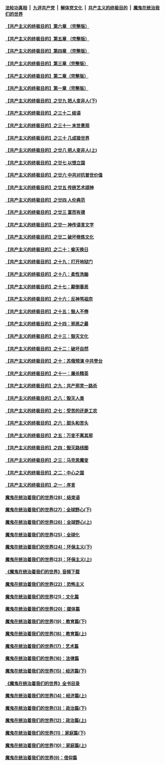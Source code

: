 ####  [法轮功真相](../../../../basic/blob/master/README.md?t=03082126) &nbsp;|&nbsp; [九评共产党](../../../../9ping.md/blob/master/README.md?t=03082126) &nbsp;|&nbsp; [解体党文化](../../../../jtdwh.md/blob/master/README.md?t=03082126)  &nbsp;|&nbsp; [共产主义的终极目的](../../../../gczydzjmd.md/blob/master/README.md?t=03082126) &nbsp;|&nbsp; [魔鬼在统治我们的世界](../../../../mgztzwmdsj.md/blob/master/README.md?t=03082126) 

#### [【共产主义的终极目的】第六章 （完整版）](../pages/nsc422/n11428913.md?t=03082126) 

#### [【共产主义的终极目的】第五章 （完整版）](../pages/nsc422/n11428912.md?t=03082126) 

#### [【共产主义的终极目的】第四章 （完整版）](../pages/nsc422/n11428907.md?t=03082126) 

#### [【共产主义的终极目的】第三章（完整版）](../pages/nsc422/n11428848.md?t=03082126) 

#### [【共产主义的终极目的】第二章（完整版）](../pages/nsc422/n11428831.md?t=03082126) 

#### [【共产主义的终极目的】第一章（完整版）](../pages/nsc422/n11417651.md?t=03082126) 

#### [【共产主义的终极目的】之廿九 把人变非人(下)](../pages/nsc422/n11344140.md?t=03082126) 

#### [【共产主义的终极目的】之三十二 结语](../pages/nsc422/n11360535.md?t=03082126) 

#### [【共产主义的终极目的】之三十一 末世景观](../pages/nsc422/n11351129.md?t=03082126) 

#### [【共产主义的终极目的】之三十 几成狼世界](../pages/nsc422/n11348280.md?t=03082126) 

#### [【共产主义的终极目的】之廿八 把人变非人(上)](../pages/nsc422/n11340492.md?t=03082126) 

#### [【共产主义的终极目的】之廿七 以恨立国](../pages/nsc422/n11336944.md?t=03082126) 

#### [【共产主义的终极目的】之廿六 中共对抗普世价值](../pages/nsc422/n11324785.md?t=03082126) 

#### [【共产主义的终极目的】之廿五 传统艺术颂神](../pages/nsc422/n11296396.md?t=03082126) 

#### [【共产主义的终极目的】之廿四 人伦典范](../pages/nsc422/n11296397.md?t=03082126) 

#### [【共产主义的终极目的】之廿三 富而有德](../pages/nsc422/n11283598.md?t=03082126) 

#### [【共产主义的终极目的】之廿一 神传语言文字](../pages/nsc422/n11263265.md?t=03082126) 

#### [【共产主义的终极目的】之廿二 破坏修炼文化](../pages/nsc422/n11245728.md?t=03082126) 

#### [【共产主义的终极目的】之二十：偷天换日](../pages/nsc422/n11238846.md?t=03082126) 

#### [【共产主义的终极目的】之十九：打开地狱门](../pages/nsc422/n11206376.md?t=03082126) 

#### [【共产主义的终极目的】之十八：柔性洗脑](../pages/nsc422/n11199994.md?t=03082126) 

#### [【共产主义的终极目的】之十七：颠倒善恶](../pages/nsc422/n11179782.md?t=03082126) 

#### [【共产主义的终极目的】之十六：反神骂祖宗](../pages/nsc422/n11166798.md?t=03082126) 

#### [【共产主义的终极目的】之十五：毁人不倦](../pages/nsc422/n11166792.md?t=03082126) 

#### [【共产主义的终极目的】之十四：邪恶之最](../pages/nsc422/n11150249.md?t=03082126) 

#### [【共产主义的终极目的】之十三：毁灭文化](../pages/nsc422/n11135227.md?t=03082126) 

#### [【共产主义的终极目的】之十二：破坏自然](../pages/nsc422/n11135214.md?t=03082126) 

#### [【共产主义的终极目的】之十：苏俄预演 中共登台](../pages/nsc422/n11118424.md?t=03082126) 

#### [【共产主义的终极目的】之十一：屠杀精英](../pages/nsc422/n11118442.md?t=03082126) 

#### [【共产主义的终极目的】之九：共产邪灵一路杀](../pages/nsc422/n11114139.md?t=03082126) 

#### [【共产主义的终极目的】之八：毁灭人类](../pages/nsc422/n11108503.md?t=03082126) 

#### [【共产主义的终极目的】之七：受苦的还是工农](../pages/nsc422/n11101809.md?t=03082126) 

#### [【共产主义的终极目的】之六：甜头和苦头](../pages/nsc422/n11096971.md?t=03082126) 

#### [【共产主义的终极目的】之五：万变不离其邪](../pages/nsc422/n11091285.md?t=03082126) 

#### [【共产主义的终极目的】之四：毁灭路线图](../pages/nsc422/n11086284.md?t=03082126) 

#### [【共产主义的终极目的】之三：马克思魔变](../pages/nsc422/n11061941.md?t=03082126) 

#### [【共产主义的终极目的】之二：中心之国](../pages/nsc422/n11047728.md?t=03082126) 

#### [【共产主义的终极目的】之一：序言](../pages/nsc422/n11086077.md?t=03082126) 

#### [魔鬼在统治着我们的世界(28)：结束语](../pages/nsc422/n10936246.md?t=03082126) 

#### [魔鬼在统治着我们的世界(27)：全球野心(下)](../pages/nsc422/n10928319.md?t=03082126) 

#### [魔鬼在统治着我们的世界(26)：全球野心(上)](../pages/nsc422/n10900318.md?t=03082126) 

#### [魔鬼在统治着我们的世界(25)：全球化](../pages/nsc422/n10788205.md?t=03082126) 

#### [魔鬼在统治着我们的世界(24)：环保主义(下)](../pages/nsc422/n10695307.md?t=03082126) 

#### [魔鬼在统治着我们的世界(23)：环保主义(上)](../pages/nsc422/n10688613.md?t=03082126) 

#### [《魔鬼在统治着我们的世界》音频下载](../pages/nsc422/n10635553.md?t=03082126) 

#### [魔鬼在统治着我们的世界(22)：恐怖主义](../pages/nsc422/n10614727.md?t=03082126) 

#### [魔鬼在统治着我们的世界(21)：文化篇](../pages/nsc422/n10597706.md?t=03082126) 

#### [魔鬼在统治着我们的世界(20)：媒体篇](../pages/nsc422/n10586579.md?t=03082126) 

#### [魔鬼在统治着我们的世界(19)：教育篇(下)](../pages/nsc422/n10564808.md?t=03082126) 

#### [魔鬼在统治着我们的世界(18)：教育篇(上)](../pages/nsc422/n10526970.md?t=03082126) 

#### [魔鬼在统治着我们的世界(17)：艺术篇](../pages/nsc422/n10499093.md?t=03082126) 

#### [魔鬼在统治着我们的世界(16)：法律篇](../pages/nsc422/n10485969.md?t=03082126) 

#### [魔鬼在统治着我们的世界(15)：经济篇(下)](../pages/nsc422/n10469975.md?t=03082126) 

#### [《魔鬼在统治着我们的世界》全书目录](../pages/nsc422/n10464261.md?t=03082126) 

#### [魔鬼在统治着我们的世界(14)：经济篇(上)](../pages/nsc422/n10457370.md?t=03082126) 

#### [魔鬼在统治着我们的世界(13)：政治篇(下)](../pages/nsc422/n10448270.md?t=03082126) 

#### [魔鬼在统治着我们的世界(12)：政治篇(上)](../pages/nsc422/n10444576.md?t=03082126) 

#### [魔鬼在统治着我们的世界(11)：家庭篇(下)](../pages/nsc422/n10440961.md?t=03082126) 

#### [魔鬼在统治着我们的世界(10)：家庭篇(上)](../pages/nsc422/n10435448.md?t=03082126) 

#### [魔鬼在统治着我们的世界(9)：信仰篇](../pages/nsc422/n10432159.md?t=03082126) 

